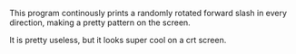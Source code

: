 This program continously prints a randomly rotated forward slash in every direction, making a pretty pattern on the screen.

It is pretty useless, but it looks super cool on a crt screen.
